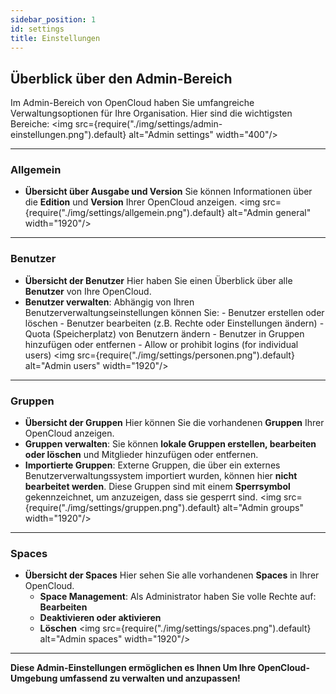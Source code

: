 ```yaml
---
sidebar_position: 1
id: settings
title: Einstellungen
---
```


## Überblick über den Admin-Bereich

Im Admin-Bereich von OpenCloud haben Sie umfangreiche Verwaltungsoptionen für Ihre Organisation. Hier sind die wichtigsten Bereiche:
<img src={require("./img/settings/admin-einstellungen.png").default} alt="Admin settings" width="400"/>

---

### Allgemein

- **Übersicht über Ausgabe und Version**
  Sie können Informationen über die **Edition** und **Version** Ihrer OpenCloud anzeigen.
  <img src={require("./img/settings/allgemein.png").default} alt="Admin general" width="1920"/>

---

### Benutzer

- **Übersicht der Benutzer**
  Hier haben Sie einen Überblick über alle **Benutzer** von Ihre OpenCloud.
- **Benutzer verwalten**:
  Abhängig von Ihren Benutzerverwaltungseinstellungen können Sie: - Benutzer erstellen oder löschen - Benutzer bearbeiten (z.B. Rechte oder Einstellungen ändern) - Quota (Speicherplatz) von Benutzern ändern - Benutzer in Gruppen hinzufügen oder entfernen - Allow or prohibit logins (for individual users)
  <img src={require("./img/settings/personen.png").default} alt="Admin users" width="1920"/>

---

### Gruppen

- **Übersicht der Gruppen**
  Hier können Sie die vorhandenen **Gruppen** Ihrer OpenCloud anzeigen.
- **Gruppen verwalten**:
  Sie können **lokale Gruppen erstellen, bearbeiten oder löschen** und Mitglieder hinzufügen oder entfernen.
- **Importierte Gruppen**: Externe Gruppen, die über ein externes Benutzerverwaltungssystem importiert wurden, können hier **nicht bearbeitet werden**. Diese Gruppen sind mit einem **Sperrsymbol**  
   gekennzeichnet, um anzuzeigen, dass sie gesperrt sind.
  <img src={require("./img/settings/gruppen.png").default} alt="Admin groups" width="1920"/>

---

### Spaces

- **Übersicht der Spaces**
  Hier sehen Sie alle vorhandenen **Spaces** in Ihrer OpenCloud.
  - **Space Management**: Als Administrator haben Sie volle Rechte auf: **Bearbeiten**
  - **Deaktivieren oder aktivieren**
  - **Löschen**
    <img src={require("./img/settings/spaces.png").default} alt="Admin spaces" width="1920"/>

---

**Diese Admin-Einstellungen ermöglichen es Ihnen Um Ihre OpenCloud-Umgebung umfassend zu verwalten und anzupassen!**
